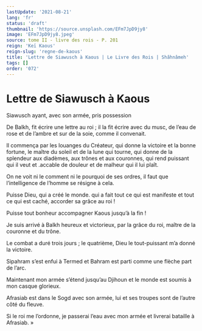 ```yaml
---
lastUpdate: '2021-08-21'
lang: 'fr'
status: 'draft'
thumbnail: 'https://source.unsplash.com/EFm7JpD9jy8'
image: 'EFm7JpD9jy8.jpeg'
source: tome II - livre des rois - P. 201
reign: 'Keï Kaous'
reign-slug: 'regne-de-kaous'
title: 'Lettre de Siawusch à Kaous | Le Livre des Rois | Shâhnâmeh'
tags: []
order: '072'
---
```


<!-- LTeX: language=fr -->

# Lettre de Siawusch à Kaous

Siawusch ayant, avec son armée, pris possession

De Balkh, fit écrire une lettre au roi ; il la fit écrire avec du musc, de l’eau de rose et de l’ambre et sur de la soie, comme il convenait.

Il commença par les louanges du Créateur, qui donne la victoire et la bonne fortune, le maître du soleil et de la lune qui tourne, qui donne de la splendeur aux diadèmes, aux trônes et aux couronnes, qui rend puissant qui il veut et .accable de douleur et de malheur qui il lui plaît.

On ne voit ni le comment ni le pourquoi de ses ordres, il faut que l’intelligence de l’homme se résigne à cela.

Puisse Dieu, qui a créé le monde. qui a fait tout ce qui est manifeste et tout ce qui est caché, accorder sa grâce au roi !

Puisse tout bonheur accompagner Kaous jusqu’à la fin !

Je suis arrivé à Balkh heureux et victorieux, par la grâce du roi, maître de la couronne et du trône.

Le combat a duré trois jours ; le quatrième, Dieu le tout-puissant m’a donné la victoire.

Sipahram s’est enfui à Termed et Bahram est parti comme une flèche part de l’arc.

Maintenant mon armée s’étend jusqu’au Djihoun et le monde est soumis à mon casque glorieux.

Afrasiab est dans le Sogd avec son armée, lui et ses troupes sont de l’autre côté du fleuve.

Si le roi me l’ordonne, je passerai l’eau avec mon armée et livrerai bataille à Afrasiab. »
